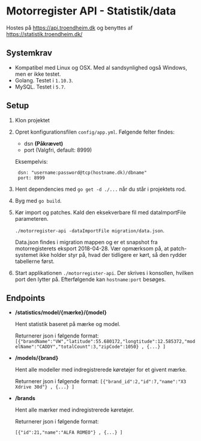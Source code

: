 # Motorregister API - Statistik/data

Hostes på https://api.troendheim.dk og benyttes af https://statistik.troendheim.dk/

## Systemkrav
- Kompatibel med Linux og OSX. Med al sandsynlighed også Windows, men er ikke testet.
- Golang. Testet i `1.10.3`.
- MySQL. Testet i `5.7`.

## Setup
1) Klon projektet
2) Opret konfigurationsfilen `config/app.yml`. Følgende felter findes:
    - dsn **(Påkrævet)**
    - port (Valgfri, default: 8999)

    Eksempelvis:
    ```
     dsn: "username:password@tcp(hostname.dk)/dbname"
     port: 8999
    ```
2) Hent dependencies med `go get -d ./...` når du står i projektets rod.
3) Byg med `go build`. 
4) Kør import og patches. Kald den eksekverbare fil med dataImportFile parameteren. 
    
    `./motorregister-api -dataImportFile migration/data.json`.
     
     Data.json findes i migration mappen og er et snapshot fra motorregisterets eksport  2018-04-28. Vær opmærksom på, at patch-systemet ikke holder styr på, hvad der tidligere er kørt, så den rydder tabellerne først.
5) Start applikationen `./motorregister-api`. Der skrives i konsollen, hvilken port den lytter på. Efterfølgende kan `hostname:port` besøges.

## Endpoints
- **/statistics/model/{mærke}/{model}**

    Hent statistik baseret på mærke og model. 
    
    Returnerer json i følgende format:
    `[{"brandName":"VW","latitude":55.680172,"longtitude":12.585372,"modelName":"CADDY","totalCount":3,"zipCode":1050} , {...} ]` 

- **/models/{brand}**

    Hent alle modeller med indregistrerede køretøjer for et givent mærke.
    
    Returnerer json i følgende format:
    `[{"brand_id":2,"id":7,"name":"X3 Xdrive 30d"} , {...} ]`
    
- **/brands**

    Hent alle mærker med indregistrerede køretøjer.
    
    Returnerer json i følgende format:

    `[{"id":21,"name":"ALFA ROMEO"} , {...} ]`

